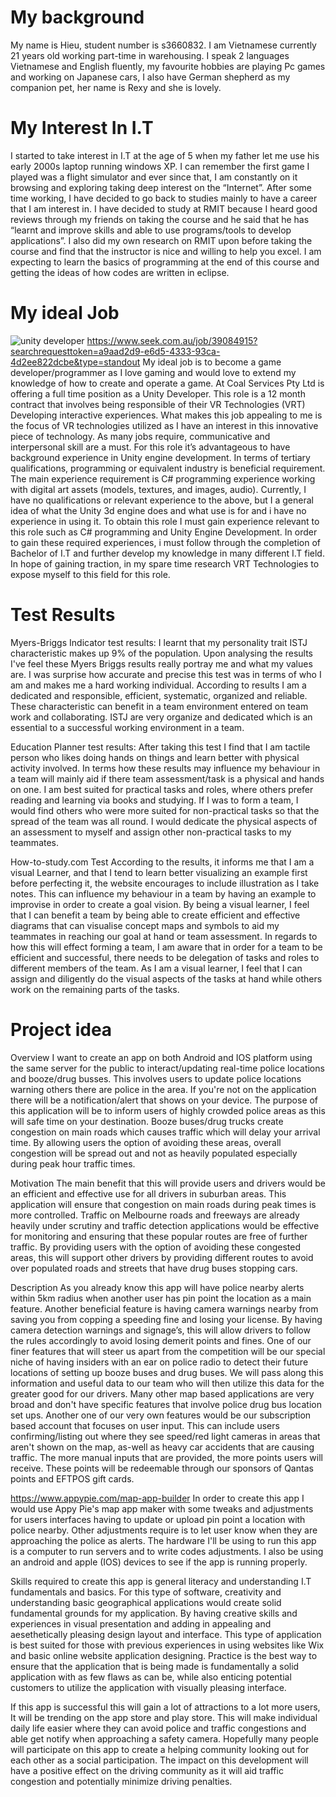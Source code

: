 # My background  
My name is Hieu, student number is s3660832. I am Vietnamese currently 21 years old working part-time in warehousing. I speak 2 languages Vietnamese and English fluently, my favourite hobbies are playing Pc games and working on Japanese cars, I also have German shepherd as my companion pet, her name is Rexy and she is lovely. 

# My Interest In I.T 
I started to take interest in I.T at the age of 5 when my father let me use his early 2000s laptop running windows XP. I can remember the first game I played was a flight simulator and ever since that, I am constantly on it browsing and exploring taking deep interest on the “Internet”. After some time working, I have decided to go back to studies mainly to have a career that I am interest in. I have decided to study at RMIT because I heard good reviews through my friends on taking the course and he said that he has “learnt and improve skills and able to use programs/tools to develop applications”. I also did my own research on RMIT upon before taking the course and find that the instructor is nice and willing to help you excel. I am expecting to learn the basics of programming at the end of this course and getting the ideas of how codes are written in eclipse.

# My ideal Job 
![unity developer](https://user-images.githubusercontent.com/51872095/59564576-c450e300-908b-11e9-9abb-e3a77ff52230.PNG)
https://www.seek.com.au/job/39084915?searchrequesttoken=a9aad2d9-e6d5-4333-93ca-4d2ee822dcbe&type=standout
My ideal job is to become a game developer/programmer as I love gaming and would love to extend my knowledge of how to create and operate a game. At Coal Services Pty Ltd is offering a full time position as a Unity Developer. This role is a 12 month contract that involves being responsible of their VR Technologies (VRT) Developing interactive experiences. What makes this job appealing to me is the focus of VR technologies utilized as I have an interest in this innovative piece of technology.
As many jobs require, communicative and interpersonal skill are a must. For this role it’s advantageous to have background experience in Unity engine development. In terms of tertiary qualifications, programming or equivalent industry is beneficial requirement. The main experience requirement is C# programming experience working with digital art assets (models, textures, and images, audio).
Currently, I have no qualifications or relevant experience to the above, but I a general idea of what the Unity 3d engine does and what use is for and i have no experience in using it. 
To obtain this role I must gain experience relevant to this role such as C# programming and Unity Engine Development. In order to gain these required experiences, i must follow through the completion of Bachelor of I.T and further develop my knowledge in many different I.T field. In hope of gaining traction, in my spare time research VRT Technologies to expose myself to this field for this role. 
 
# Test Results 
 
Myers-Briggs Indicator test results:
I learnt that my personality trait ISTJ characteristic makes up 9% of the population. Upon analysing the results I've feel these Myers Briggs results really portray me and what my values are. I was surprise how accurate and precise this test was in terms of who I am and makes me a hard working individual. According to results I am a dedicated and responsible, efficient, systematic, organized and reliable. These characteristic can benefit in a team environment entered on team work and collaborating. ISTJ are very organize and dedicated which is an essential to a successful working environment in a team. 

Education Planner test results: 
After taking this test I find that I am tactile person who likes doing hands on things and learn better with physical activity involved. In terms how these results may influence my behaviour in a team will mainly aid if there team assessment/task is a physical and hands on one. I am best suited for practical tasks and roles, where others prefer reading and learning via books and studying. If I was to form a team, I would find others who were more suited for non-practical tasks so that the spread of the team was all round. I would dedicate the physical aspects of an assessment to myself and assign other non-practical tasks to my teammates. 

How-to-study.com Test 
According to the results, it informs me that I am a visual Learner, and that I tend to learn better visualizing an example first before perfecting it, the website encourages to include illustration as I take notes. This can influence my behaviour in a team by having an example to improvise in order to create a goal vision. By being a visual learner, I feel that I can benefit a team by being able to create efficient and effective diagrams that can visualise concept maps and symbols to aid my teammates in reaching our goal at hand or team assessment. In regards to how this will effect forming a team, I am aware that in order for a team to be efficient and successful, there needs to be delegation of tasks and roles to different members of the team. As I am a visual learner, I feel that I can assign and diligently do the visual aspects of the tasks at hand while others work on the remaining parts of the tasks. 

# Project idea

Overview 
I want to create an app on both Android and IOS platform using the same server for the public to interact/updating real-time police locations and booze/drug busses. This involves users to update police locations warning others there are police in the area. If you're not on the application there will be a notification/alert that shows on your device. The purpose of this application will be to inform users of highly crowded police areas as this will safe time on your destination. Booze buses/drug trucks create congestion on main roads which causes traffic which will delay your arrival time. By allowing users the option of avoiding these areas, overall congestion will be spread out and not as heavily populated especially during peak hour traffic times. 

Motivation
The main benefit that this will provide users and drivers would be an efficient and effective use for all drivers in suburban areas. This application will ensure that congestion on main roads during peak times is more controlled. Traffic on Melbourne roads and freeways are already heavily under scrutiny and traffic detection applications would be effective for monitoring and ensuring that these popular routes are free of further traffic. By providing users with the option of avoiding these congested areas, this will support other drivers by providing different routes to avoid over populated roads and streets that have drug buses stopping cars. 

Description 
As you already know this app will have police nearby alerts within 5km radius when another user has pin point the location as a main feature. Another beneficial feature is having camera warnings nearby from saving you from copping a speeding fine and losing your license. By having camera detection warnings and signage’s, this will allow drivers to follow the rules accordingly to avoid losing demerit points and fines. One of our finer features that will steer us apart from the competition will be our special niche of having insiders with an ear on police radio to detect their future locations of setting up booze buses and drug buses. We will pass along this information and useful data to our team who will then utilize this data for the greater good for our drivers. Many other map based applications are very broad and don't have specific features that involve police drug bus location set ups. Another one of our very own features would be our subscription based account that focuses on user input. This can include users confirming/listing out where they see speed/red light cameras in areas that aren't shown on the map, as-well as heavy car accidents that are causing traffic. The more manual inputs that are provided, the more points users will receive. These points will be redeemable through our sponsors of Qantas points and EFTPOS gift cards. 


https://www.appypie.com/map-app-builder
In order to create this app I would use Appy Pie's map app maker with some tweaks and adjustments for users interfaces having to update or upload pin point a location with police nearby. Other adjustments require is to let user know when they are approaching the police as alerts. The hardware I'll be using to run this app is a computer to run servers and to write codes adjustments. I also be using an android and apple (IOS) devices to see if the app is running properly. 


Skills required to create this app is general literacy and understanding I.T fundamentals and basics. For this type of software, creativity and understanding basic geographical applications would create solid fundamental grounds for my application. By having creative skills and experiences in visual presentation and adding in appealing and aesethetically pleasing design layout and interface. This type of application is best suited for those with previous experiences in using websites like Wix and basic online website application designing. Practice is the best way to ensure that the application that is being made is fundamentally a solid application with as few flaws as can be, while also enticing potential customers to utilize the application with visually pleasing interface. 


If this app is successful this will gain a lot of attractions to a lot more users, It will be trending on the app store and play store. This will make individual daily life easier where they can avoid police and traffic congestions and able get notify when approaching a safety camera. Hopefully many people will participate on this app to create a helping community looking out for each other as a social participation. The impact on this development will have a positive effect on the driving community as it will aid traffic congestion and potentially minimize driving penalties.

